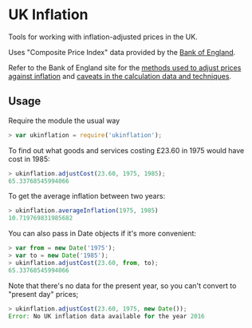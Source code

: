 UK Inflation
============

Tools for working with inflation-adjusted prices in the UK.

Uses "Composite Price Index" data provided by the [Bank of England][1].

Refer to the Bank of England site for the [methods used to adjust prices against inflation][2] and [caveats in the calculation data and techniques][3].

Usage
-----

Require the module the usual way
```javascript
> var ukinflation = require('ukinflation');
```

To find out what goods and services costing £23.60 in 1975 would have cost in 1985:

```javascript
> ukinflation.adjustCost(23.60, 1975, 1985);
65.33768545994066
```

To get the average inflation between two years:

```javascript
> ukinflation.averageInflation(1975, 1985)
10.719769831985682
```

You can also pass in Date objects if it's more convenient:

```javascript
> var from = new Date('1975');
> var to = new Date('1985');
> ukinflation.adjustCost(23.60, from, to);
65.33768545994066
```

Note that there's no data for the present year, so you can't convert to "present day" prices;

```javascript
> ukinflation.adjustCost(23.60, 1975, new Date());
Error: No UK inflation data available for the year 2016
```

[1]: http://www.bankofengland.co.uk/education/Pages/resources/inflationtools/calculator/index1.aspx
[2]: http://www.bankofengland.co.uk/education/Pages/resources/inflationtools/calculator/how.aspx
[3]: http://www.bankofengland.co.uk/education/Pages/resources/inflationtools/calculator/limitations.aspx